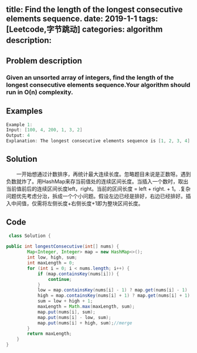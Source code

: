 title: Find the length of the longest consecutive elements sequence.
date: 2019-1-1
tags: [Leetcode,字节跳动]
categories: algorithm
description: 　　
---
## Problem description
  ### Given an unsorted array of integers, find the length of the longest consecutive elements sequence.Your algorithm should run in O(n) complexity.
 ## Examples
``` java
Example 1:
Input: [100, 4, 200, 1, 3, 2]
Output: 4
Explanation: The longest consecutive elements sequence is [1, 2, 3, 4]. Therefore its length is 4.
```
## Solution
　　一开始想通过计数排序，再统计最大连续长度。忽略题目未说是正数呀。遇到负数就炸了。用HashMap来存当前值处的连续区间长度。当插入一个数时，取出当前值前后的连续区间长度left，right。当前的区间长度 = left + right. + 1。.复杂问题优先考虑分治，拆成一个个小问题。假设左边已经是排好，右边已经排好。插入中间值，仅需将左侧长度+右侧长度+1即为整块区间长度。

## Code

```java
 class Solution {
    
public int longestConsecutive(int[] nums) {
        Map<Integer, Integer> map = new HashMap<>();
        int low, high, sum;
        int maxLength = 0;
        for (int i = 0; i < nums.length; i++) {
            if (map.containsKey(nums[i])) {
                continue;
            }
            low = map.containsKey(nums[i] - 1) ? map.get(nums[i] - 1) : 0;
            high = map.containsKey(nums[i] + 1) ? map.get(nums[i] + 1) : 0;//get both sides' consecutive information.
            sum = low + high + 1;
            maxLength = Math.max(maxLength, sum);
            map.put(nums[i], sum);
            map.put(nums[i] - low, sum);
            map.put(nums[i] + high, sum);//merge
        }
        return maxLength;
    }
}
```